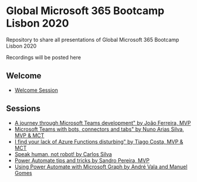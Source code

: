 # Global Microsoft 365 Bootcamp Lisbon 2020
Repository to share all presentations of Global Microsoft 365 Bootcamp Lisbon 2020

Recordings will be posted here

## Welcome
* [Welcome Session](00-opening/M365DevBootcamp%20-%20Opening.pdf)

## Sessions
* [A journey through Microsoft Teams development" by João Ferreira, MVP](01-teams-development/A%20journey%20through%20Microsoft%20Teams%20development.pdf)
* [Microsoft Teams with bots, connectors and tabs" by Nuno Arias Silva, MVP & MCT](02-teams-bots-connectors-tabs/M365DevBootcamp%20-%20Microsoft%20Teams%20with%20bots,%20connectors%20and%20tabs.pdf)
* [I find your lack of Azure Functions disturbing" by Tiago Costa, MVP & MCT](03-azure-functions/M365Bootcamp%20-%20Tiago%20Costa.pdf)
* [Speak human, not robot! by Carlos Silva](04-cognitive-services/M365Bootcamp%20-%20Carlos%20Miguel%20Silva.pdf) 
* [Power Automate tips and tricks by Sandro Pereira, MVP](05-power-automate-tips-tricks/M365DevBootcamp%20-%20Sandro-Pereira-Power-Automates-Best-practices-Tips-Tricks.pdf)
* [Using Power Automate with Microsoft Graph by André Vala and Manuel Gomes](06-power-automate-ms-graph/M365DB%202020%20-%20Using%20Power%20Automate%20with%20Microsoft%20Graph.pdf)